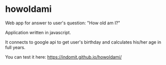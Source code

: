 # howoldami
Web app for answer to user's question: "How old am I?"

Application written in javascript.

It connects to google api to get user's birthday and calculates his/her age in full years.

You can test it here: https://indomit.github.io/howoldami/

